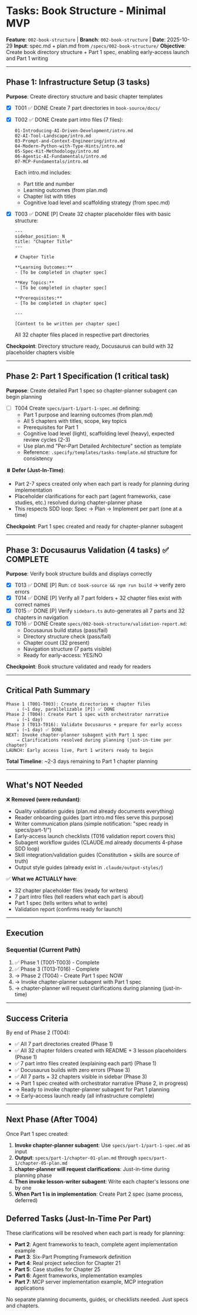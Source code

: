 # Tasks: Book Structure - Minimal MVP

**Feature**: `002-book-structure` | **Branch**: `002-book-structure` | **Date**: 2025-10-29
**Input**: spec.md + plan.md from `/specs/002-book-structure/`
**Objective**: Create book directory structure + Part 1 spec, enabling early-access launch and Part 1 writing

---

## Phase 1: Infrastructure Setup (3 tasks)

**Purpose**: Create directory structure and basic chapter templates

- [x] T001 ✅ DONE Create 7 part directories in `book-source/docs/`

- [x] T002 ✅ DONE Create part intro files (7 files):
  ```
  01-Introducing-AI-Driven-Development/intro.md
  02-AI-Tool-Landscape/intro.md
  03-Prompt-and-Context-Engineering/intro.md
  04-Modern-Python-with-Type-Hints/intro.md
  05-Spec-Kit-Methodology/intro.md
  06-Agentic-AI-Fundamentals/intro.md
  07-MCP-Fundamentals/intro.md
  ```
  Each intro.md includes:
  - Part title and number
  - Learning outcomes (from plan.md)
  - Chapter list with titles
  - Cognitive load level and scaffolding strategy (from spec.md)

- [x] T003 ✅ DONE [P] Create 32 chapter placeholder files with basic structure:
  ```
  ---
  sidebar_position: N
  title: "Chapter Title"
  ---

  # Chapter Title

  **Learning Outcomes:**
  - [To be completed in chapter spec]

  **Key Topics:**
  - [To be completed in chapter spec]

  **Prerequisites:**
  - [To be completed in chapter spec]

  ---

  [Content to be written per chapter spec]
  ```
  All 32 chapter files placed in respective part directories

**Checkpoint**: Directory structure ready, Docusaurus can build with 32 placeholder chapters visible

---

## Phase 2: Part 1 Specification (1 critical task)

**Purpose**: Create detailed Part 1 spec so chapter-planner subagent can begin planning

- [ ] T004 Create `specs/part-1/part-1-spec.md` defining:
  - Part 1 purpose and learning outcomes (from plan.md)
  - All 5 chapters with titles, scope, key topics
  - Prerequisites for Part 1
  - Cognitive load level (light), scaffolding level (heavy), expected review cycles (2-3)
  - Use plan.md "Per-Part Detailed Architecture" section as template
  - Reference: `.specify/templates/tasks-template.md` structure for consistency

**⏸️ Defer (Just-In-Time)**:
- Part 2-7 specs created only when each part is ready for planning during implementation
- Placeholder clarifications for each part (agent frameworks, case studies, etc.) resolved during chapter-planner phase
- This respects SDD loop: Spec → Plan → Implement per part (one at a time)

**Checkpoint**: Part 1 spec created and ready for chapter-planner subagent

---

## Phase 3: Docusaurus Validation (4 tasks) ✅ COMPLETE

**Purpose**: Verify book structure builds and displays correctly

- [x] T013 ✅ DONE [P] Run: `cd book-source && npm run build` → verify zero errors
- [x] T014 ✅ DONE [P] Verify all 7 part folders + 32 chapter files exist with correct names
- [x] T015 ✅ DONE [P] Verify `sidebars.ts` auto-generates all 7 parts and 32 chapters in navigation
- [x] T016 ✅ DONE Create `specs/002-book-structure/validation-report.md`:
  - Docusaurus build status (pass/fail)
  - Directory structure check (pass/fail)
  - Chapter count (32 present)
  - Navigation structure (7 parts visible)
  - Ready for early-access: YES/NO

**Checkpoint**: Book structure validated and ready for readers

---

## Critical Path Summary

```
Phase 1 (T001-T003): Create directories + chapter files
    ↓ (~1 day, parallelizable [P]) ✅ DONE
Phase 2 (T004): Create Part 1 spec with orchestrator narrative
    ↓ (~1 day)
Phase 3 (T013-T016): Validate Docusaurus + prepare for early access
    ↓ (~1 day) ✅ DONE
NEXT: Invoke chapter-planner subagent with Part 1 spec
    → Clarifications resolved during planning (just-in-time per chapter)
LAUNCH: Early access live, Part 1 writers ready to begin
```

**Total Timeline**: ~2-3 days remaining to Part 1 chapter planning

---

## What's NOT Needed

❌ **Removed (were redundant)**:
- Quality validation guides (plan.md already documents everything)
- Reader onboarding guides (part intro.md files serve this purpose)
- Writer communication plans (simple notification: "spec ready in specs/part-1/")
- Early-access launch checklists (T016 validation report covers this)
- Subagent workflow guides (CLAUDE.md already documents 4-phase SDD loop)
- Skill integration/validation guides (Constitution + skills are source of truth)
- Output style guides (already exist in `.claude/output-styles/`)

✅ **What we ACTUALLY have**:
- 32 chapter placeholder files (ready for writers)
- 7 part intro files (tell readers what each part is about)
- Part 1 spec (tells writers what to write)
- Validation report (confirms ready for launch)

---

## Execution

### Sequential (Current Path)
1. ✅ Phase 1 (T001-T003) - Complete
2. ✅ Phase 3 (T013-T016) - Complete
3. → Phase 2 (T004) - Create Part 1 spec NOW
4. → Invoke chapter-planner subagent with Part 1 spec
5. → chapter-planner will request clarifications during planning (just-in-time)

---

## Success Criteria

By end of Phase 2 (T004):
- ✅ All 7 part directories created (Phase 1)
- ✅ All 32 chapter folders created with README + 3 lesson placeholders (Phase 1)
- ✅ 7 part intro files created (explaining each part) (Phase 1)
- ✅ Docusaurus builds with zero errors (Phase 3)
- ✅ All 7 parts + 32 chapters visible in sidebar (Phase 3)
- → Part 1 spec created with orchestrator narrative (Phase 2, in progress)
- → Ready to invoke chapter-planner subagent for Part 1 planning
- → Early-access launch ready (all infrastructure complete)

---

## Next Phase (After T004)

Once Part 1 spec created:
1. **Invoke chapter-planner subagent**: Use `specs/part-1/part-1-spec.md` as input
2. **Output**: `specs/part-1/chapter-01-plan.md` through `specs/part-1/chapter-05-plan.md`
3. **chapter-planner will request clarifications**: Just-in-time during planning phase
4. **Then invoke lesson-writer subagent**: Write each chapter's lessons one by one
5. **When Part 1 is in implementation**: Create Part 2 spec (same process, deferred)

## Deferred Tasks (Just-In-Time Per Part)

These clarifications will be resolved when each part is ready for planning:
- **Part 2**: Agent frameworks to teach, complete agent implementation example
- **Part 3**: Six-Part Prompting Framework definition
- **Part 4**: Real project selection for Chapter 21
- **Part 5**: Case studies for Chapter 25
- **Part 6**: Agent frameworks, implementation examples
- **Part 7**: MCP server implementation example, MCP integration applications

No separate planning documents, guides, or checklists needed. Just specs and chapters.
